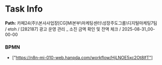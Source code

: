 # Task Info

**Path:** 카페24(주)\본사사업장\[CG]MI본부\마케팅센터\성장주도그룹\디지털마케팅7팀 / etoh / [282187] 광고 운영 관리 _ 소진 금액 확인 및 잔액 체크 / 2025-08-31_00-00-00

### BPMN
- ["https://n8n-mi-010-web.hanpda.com/workflow/HjLNOE5xc2Ot8lfT"]

